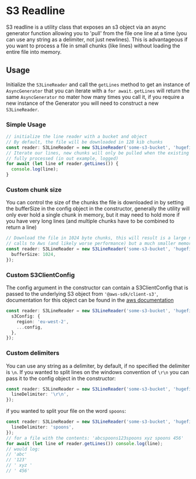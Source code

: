 # S3 Readline

S3 readline is a utility class that exposes an s3 object via an async generator function allowing you to 'pull' from the file one line at a time (you can use any string as a delimiter, not just newlines). This is advantageous if you want to process a file in small chunks (like lines) without loading the entire file into memory.

## Usage

Initialize the `S3LineReader` and call the `getLines` method to get an instance of `AsyncGenerator` that you can iterate with a `for await`. `getLines` will return the same `AsyncGenerator` no mater how many times you call it, if you require a new instance of the Generator you will need to construct a new `S3LineReader`.

### Simple Usage

```typescript
// initialize the line reader with a bucket and object
// By default, the file will be downloaded in 128 kib chunks
const reader: S3LineReader = new S3LineReader('some-s3-bucket', 'hugefile.txt');
// Iterate our lines, new chunks will only be pulled when the existing chunk has been
// fully processed (in out example, logged)
for await (let line of reader.getLines()) {
  console.log(line);
}
```

### Custom chunk size

You can control the size of the chunks the file is downloaded in by setting the bufferSize in the config object in the constructor, generally the utility will only ever hold a single chunk in memory, but it may need to hold more if you have very long lines (and multiple chunks have to be combined to return a line)

```typescript
// Download the file in 1024 byte chunks, this will result is a large number of total
// calls to Aws (and likely worse performance) but a much smaller memory footprint.
const reader: S3LineReader = new S3LineReader('some-s3-bucket', 'hugefile.txt', {
  bufferSize: 1024,
});
```

### Custom S3ClientConfig

The config argument in the constructor can contain a S3ClientConfig that is passed to the underlying
S3 object from `'@aws-sdk/client-s3'`, documentation for this object can be found in the [aws documentation](https://docs.aws.amazon.com/AWSJavaScriptSDK/v3/latest/clients/client-s3/interfaces/s3clientconfig.html)

```typescript
const reader: S3LineReader = new S3LineReader('some-s3-bucket', 'hugefile.txt', {
  s3Config: {
    region: 'eu-west-2',
    ...config,
  },
});
```

### Custom delimiters

You can use any string as a delimiter, by default, if no specified the delimiter is `\n`. If you wanted to split lines on the windows convention of `\r\n` you can pass it to the config object in the constructor:

```typescript
const reader: S3LineReader = new S3LineReader('some-s3-bucket', 'hugefile.txt', {
  lineDelimiter: '\r\n',
});
```

if you wanted to split your file on the word `spoons`:

```typescript
const reader: S3LineReader = new S3LineReader('some-s3-bucket', 'hugefile.txt', {
  lineDelimiter: 'spoons',
});
// for a file with the contents: 'abcspoons123spoons xyz spoons 456'
for await (let line of reader.getLines()) console.log(line);
// would log:
// 'abc'
// '123'
// ' xyz '
// ' 456'
```
